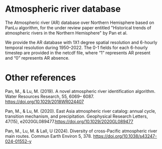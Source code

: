 # Atmospheric river database
 The Atmospheric river (AR) database over Northern Hemisphere based on PanLu algorithm, for the under review paper entitled "Historical trends of atmospheric rivers in the Northern Hemisphere" by Pan et al. 

 We provide the AR database with 1X1 degree spatial resolution and 6-hourly temporal resolution during 1950–2022. The 0-1 fields for each 6-hourly timestep are provided in the netcdf file, where “1” represents AR present and “0” represents AR absence.


# Other references
Pan, M., & Lu, M. (2019). A novel atmospheric river identification algorithm. Water Resources Research, 55, 6069– 6087. https://doi.org/10.1029/2018WR024407

Pan, M., & Lu, M. (2020). East Asia atmospheric river catalog: annual cycle, transition mechanism, and precipitation. Geophysical Research Letters, 47(15), e2020GL089477.https://doi.org/10.1029/2020GL089477

Pan, M., Lu, M. & Lall, U (2024). Diversity of cross-Pacific atmospheric river main routes. Commun Earth Environ 5, 378. https://doi.org/10.1038/s43247-024-01552-y
